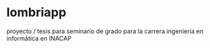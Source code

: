 # lombriapp
proyecto / tesis para seminario de grado para la carrera ingeniería en informática en INACAP
